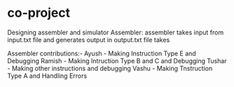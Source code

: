 # co-project
Designing assembler and simulator
Assembler:
assembler takes input from input.txt file and generates output in output.txt file 
takes 

Assembler contributions:-
Ayush - Making Instruction Type E and Debugging
Ramish - Making Intruction Type B and C and Debugging
Tushar - Making other instructions and debugging
Vashu - Making Tnstruction Type A and Handling Errors

